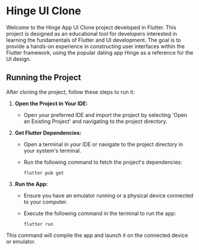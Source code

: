 # Hinge UI Clone

Welcome to the Hinge App UI Clone project developed in Flutter. This project is designed as an educational tool for developers interested in learning the fundamentals of Flutter and UI development. The goal is to provide a hands-on experience in constructing user interfaces within the Flutter framework, using the popular dating app Hinge as a reference for the UI design.

## Running the Project

After cloning the project, follow these steps to run it:

1. **Open the Project in Your IDE:**
   - Open your preferred IDE and import the project by selecting 'Open an Existing Project' and navigating to the project directory.

2. **Get Flutter Dependencies:**
   - Open a terminal in your IDE or navigate to the project directory in your system's terminal.
   - Run the following command to fetch the project's dependencies:

     ```
     flutter pub get
     ```

3. **Run the App:**
   - Ensure you have an emulator running or a physical device connected to your computer.
   - Execute the following command in the terminal to run the app:

     ```
     flutter run
     ```

This command will compile the app and launch it on the connected device or emulator.
